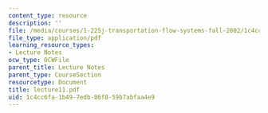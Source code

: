 ```yaml
---
content_type: resource
description: ''
file: /media/courses/1-225j-transportation-flow-systems-fall-2002/1c4cc6fa1b497edb86f859b7abfaa4e9_lecture11.pdf
file_type: application/pdf
learning_resource_types:
- Lecture Notes
ocw_type: OCWFile
parent_title: Lecture Notes
parent_type: CourseSection
resourcetype: Document
title: lecture11.pdf
uid: 1c4cc6fa-1b49-7edb-86f8-59b7abfaa4e9
---
```

